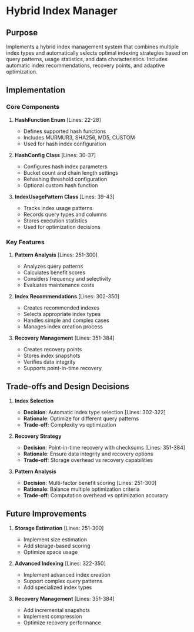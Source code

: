 # Hybrid Index Manager

## Purpose

Implements a hybrid index management system that combines multiple index types and automatically selects optimal indexing strategies based on query patterns, usage statistics, and data characteristics. Includes automatic index recommendations, recovery points, and adaptive optimization.

## Implementation

### Core Components

1. **HashFunction Enum** [Lines: 22-28]

   - Defines supported hash functions
   - Includes MURMUR3, SHA256, MD5, CUSTOM
   - Used for hash index configuration

2. **HashConfig Class** [Lines: 30-37]

   - Configures hash index parameters
   - Bucket count and chain length settings
   - Rehashing threshold configuration
   - Optional custom hash function

3. **IndexUsagePattern Class** [Lines: 39-43]
   - Tracks index usage patterns
   - Records query types and columns
   - Stores execution statistics
   - Used for optimization decisions

### Key Features

1. **Pattern Analysis** [Lines: 251-300]

   - Analyzes query patterns
   - Calculates benefit scores
   - Considers frequency and selectivity
   - Evaluates maintenance costs

2. **Index Recommendations** [Lines: 302-350]

   - Creates recommended indexes
   - Selects appropriate index types
   - Handles simple and complex cases
   - Manages index creation process

3. **Recovery Management** [Lines: 351-384]
   - Creates recovery points
   - Stores index snapshots
   - Verifies data integrity
   - Supports point-in-time recovery

## Trade-offs and Design Decisions

1. **Index Selection**

   - **Decision**: Automatic index type selection [Lines: 302-322]
   - **Rationale**: Optimize for different query patterns
   - **Trade-off**: Complexity vs optimization

2. **Recovery Strategy**

   - **Decision**: Point-in-time recovery with checksums [Lines: 351-384]
   - **Rationale**: Ensure data integrity and recovery options
   - **Trade-off**: Storage overhead vs recovery capabilities

3. **Pattern Analysis**
   - **Decision**: Multi-factor benefit scoring [Lines: 251-300]
   - **Rationale**: Balance multiple optimization criteria
   - **Trade-off**: Computation overhead vs optimization accuracy

## Future Improvements

1. **Storage Estimation** [Lines: 251-300]

   - Implement size estimation
   - Add storage-based scoring
   - Optimize space usage

2. **Advanced Indexing** [Lines: 322-350]

   - Implement advanced index creation
   - Support complex query patterns
   - Add specialized index types

3. **Recovery Management** [Lines: 351-384]
   - Add incremental snapshots
   - Implement compression
   - Optimize recovery performance
